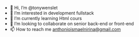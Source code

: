- 👋 Hi, I’m @tonywenslet
- 👀 I’m interested in development fullstack
- 🌱 I’m currently learning Html cours
- 💞️ I’m looking to collaborate on senior back-end or front-end
- 📫 How to reach me anthonioismaelnirina@gmail.com

<!---
tonywenslet/tonywenslet is a ✨ special ✨ repository because its `README.md` (this file) appears on your GitHub profile.
You can click the Preview link to take a look at your changes.
--->

